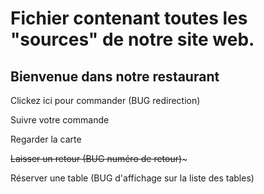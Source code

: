 # Fichier contenant toutes les "sources" de notre site web.

## Bienvenue dans notre restaurant 

Clickez ici pour commander (BUG redirection)

Suivre votre commande

Regarder la carte

~~Laisser un retour (BUG numéro de retour)~~~

Réserver une table (BUG d'affichage sur la liste des tables)

